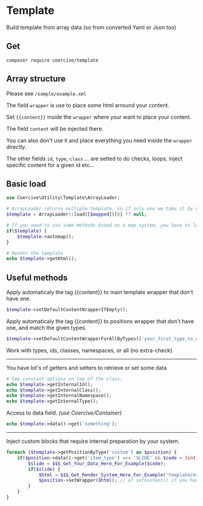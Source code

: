 # Template
Build template from array data (so from converted Yaml or Json too)

## Get

```
composer require coercive/template
```

## Array structure

Please see `/sample/example.xml`

The field `wrapper` is use to place some html arround your content.

Set `{{content}}` inside the `wrapper` where your want to place your content.

The field `content` will be injected there.

You can also don't use it and place everything you need inside the `wrapper` directly.

The other fields `id`, `type`, `class` ... are setted to do checks, loops, inject specific content for a given id etc...

## Basic load

```php
use Coercive\Utility\Template\ArrayLoader;

# ArrayLoader returns multiple template, so if only one we take it by using [0] (the first row in array).
$template = ArrayLoader::load([$mapped])[0] ?? null;

# If you need to use some methods based on a map system, you have to load maps by using automap method.
if($template) {
    $template->automap();
}

# Render the template
echo $template->getHtml();
```

## Useful methods

Apply automaticaly the tag {{content}} to main template wrapper that don't have one.

```php
$template->setDefaultContentWrapperIfEmpty();
```

Apply automaticaly the tag {{content}} to positions wrapper that don't have one, and match the given types.

```php
$template->setDefaultContentWrapperForAllByTypes(['your_first_type_to_check', 'your_second_type_to_check']);
```

Work with types, ids, classes, namespaces, or all (no extra-check).

---

You have lot's of getters and setters to retrieve or set some data

```php
# See constant options on top of the class.
echo $template->getInternalId();
echo $template->getInternalClass();
echo $template->getInternalNamespace();
echo $template->getInternalType();
```

Access to data field. *(use Coercive/Container)*

```php
echo $template->data()->get('something');
```

---

Inject custom blocks that require internal preparation by your system.

```php
foreach ($template->getPositionByType('custom') as $position) {
    if($position->data()->get('item_type') === 'SLIDE' && $code = (int) $position->data()->get('item_code')) {
        $slide = $$$_Get_Your_Data_Here_For_Example($code);
        if($slide) {
            $html = $$$_Get_Render_System_Here_For_Example('template/example/slide', ['slide_data' => $slide]);
            $position->setWrapper($html); // or setContent() if you have a wrapper to use
        }
    }
}
```